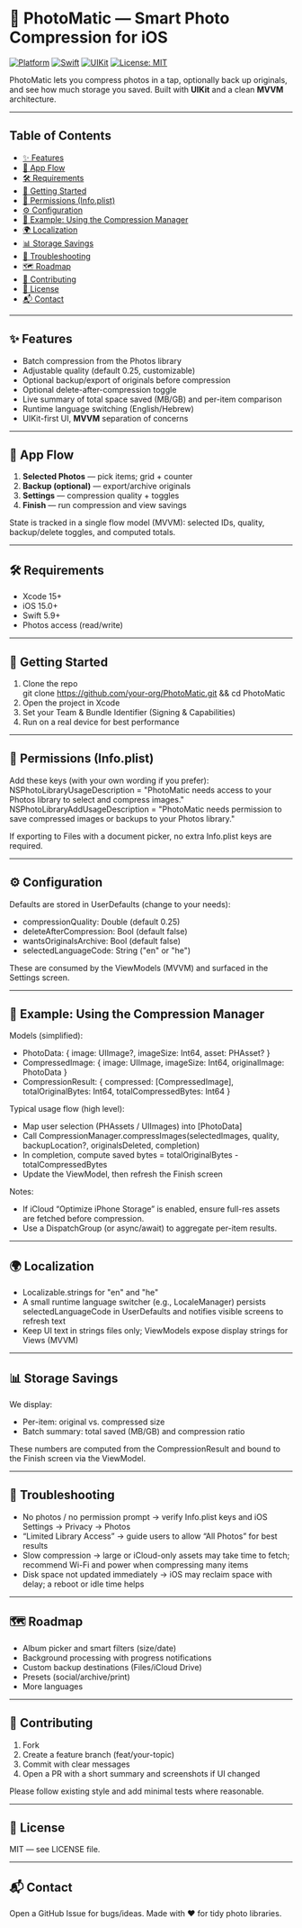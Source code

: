 # 📸 PhotoMatic — Smart Photo Compression for iOS

[![Platform](https://img.shields.io/badge/platform-iOS_15%2B-lightgrey.svg)](#-requirements)
[![Swift](https://img.shields.io/badge/Swift-5.9%2B-orange.svg)](#-requirements)
[![UIKit](https://img.shields.io/badge/UIKit-✅-blue.svg)](#-features)
[![License: MIT](https://img.shields.io/badge/License-MIT-green.svg)](#-license)

PhotoMatic lets you compress photos in a tap, optionally back up originals, and see how much storage you saved. Built with **UIKit** and a clean **MVVM** architecture.

---

## Table of Contents
- [✨ Features](#-features)
- [🧭 App Flow](#-app-flow)
- [🛠 Requirements](#-requirements)
- [🚀 Getting Started](#-getting-started)
- [🔐 Permissions (Info.plist)](#-permissions-infoplist)
- [⚙️ Configuration](#️-configuration)
- [🧪 Example: Using the Compression Manager](#-example-using-the-compression-manager)
- [🌍 Localization](#-localization)
- [📊 Storage Savings](#-storage-savings)
- [🧯 Troubleshooting](#-troubleshooting)
- [🗺️ Roadmap](#️-roadmap)
- [🤝 Contributing](#-contributing)
- [📄 License](#-license)
- [📬 Contact](#-contact)

---

## ✨ Features
- Batch compression from the Photos library
- Adjustable quality (default 0.25, customizable)
- Optional backup/export of originals before compression
- Optional delete-after-compression toggle
- Live summary of total space saved (MB/GB) and per-item comparison
- Runtime language switching (English/Hebrew)
- UIKit-first UI, **MVVM** separation of concerns

---

## 🧭 App Flow
1) **Selected Photos** — pick items; grid + counter  
2) **Backup (optional)** — export/archive originals  
3) **Settings** — compression quality + toggles  
4) **Finish** — run compression and view savings

State is tracked in a single flow model (MVVM): selected IDs, quality, backup/delete toggles, and computed totals.

---

## 🛠 Requirements
- Xcode 15+
- iOS 15.0+
- Swift 5.9+
- Photos access (read/write)

---

## 🚀 Getting Started
1) Clone the repo  
   git clone https://github.com/your-org/PhotoMatic.git && cd PhotoMatic
2) Open the project in Xcode  
3) Set your Team & Bundle Identifier (Signing & Capabilities)  
4) Run on a real device for best performance

---

## 🔐 Permissions (Info.plist)
Add these keys (with your own wording if you prefer):
NSPhotoLibraryUsageDescription = "PhotoMatic needs access to your Photos library to select and compress images."
NSPhotoLibraryAddUsageDescription = "PhotoMatic needs permission to save compressed images or backups to your Photos library."

If exporting to Files with a document picker, no extra Info.plist keys are required.

---

## ⚙️ Configuration
Defaults are stored in UserDefaults (change to your needs):
- compressionQuality: Double (default 0.25)
- deleteAfterCompression: Bool (default false)
- wantsOriginalsArchive: Bool (default false)
- selectedLanguageCode: String ("en" or "he")

These are consumed by the ViewModels (MVVM) and surfaced in the Settings screen.

---

## 🧪 Example: Using the Compression Manager
Models (simplified):
- PhotoData: { image: UIImage?, imageSize: Int64, asset: PHAsset? }
- CompressedImage: { image: UIImage, imageSize: Int64, originalImage: PhotoData }
- CompressionResult: { compressed: [CompressedImage], totalOriginalBytes: Int64, totalCompressedBytes: Int64 }

Typical usage flow (high level):
- Map user selection (PHAssets / UIImages) into [PhotoData]
- Call CompressionManager.compressImages(selectedImages, quality, backupLocation?, originalsDeleted, completion)
- In completion, compute saved bytes = totalOriginalBytes - totalCompressedBytes
- Update the ViewModel, then refresh the Finish screen

Notes:
- If iCloud “Optimize iPhone Storage” is enabled, ensure full-res assets are fetched before compression.
- Use a DispatchGroup (or async/await) to aggregate per-item results.

---

## 🌍 Localization
- Localizable.strings for "en" and "he"
- A small runtime language switcher (e.g., LocaleManager) persists selectedLanguageCode in UserDefaults and notifies visible screens to refresh text
- Keep UI text in strings files only; ViewModels expose display strings for Views (MVVM)

---

## 📊 Storage Savings
We display:
- Per-item: original vs. compressed size
- Batch summary: total saved (MB/GB) and compression ratio

These numbers are computed from the CompressionResult and bound to the Finish screen via the ViewModel.

---

## 🧯 Troubleshooting
- No photos / no permission prompt → verify Info.plist keys and iOS Settings → Privacy → Photos
- “Limited Library Access” → guide users to allow “All Photos” for best results
- Slow compression → large or iCloud-only assets may take time to fetch; recommend Wi-Fi and power when compressing many items
- Disk space not updated immediately → iOS may reclaim space with delay; a reboot or idle time helps

---

## 🗺️ Roadmap
- Album picker and smart filters (size/date)
- Background processing with progress notifications
- Custom backup destinations (Files/iCloud Drive)
- Presets (social/archive/print)
- More languages

---

## 🤝 Contributing
1) Fork  
2) Create a feature branch (feat/your-topic)  
3) Commit with clear messages  
4) Open a PR with a short summary and screenshots if UI changed

Please follow existing style and add minimal tests where reasonable.

---

## 📄 License
MIT — see LICENSE file.

---

## 📬 Contact
Open a GitHub Issue for bugs/ideas. Made with ❤️ for tidy photo libraries.
